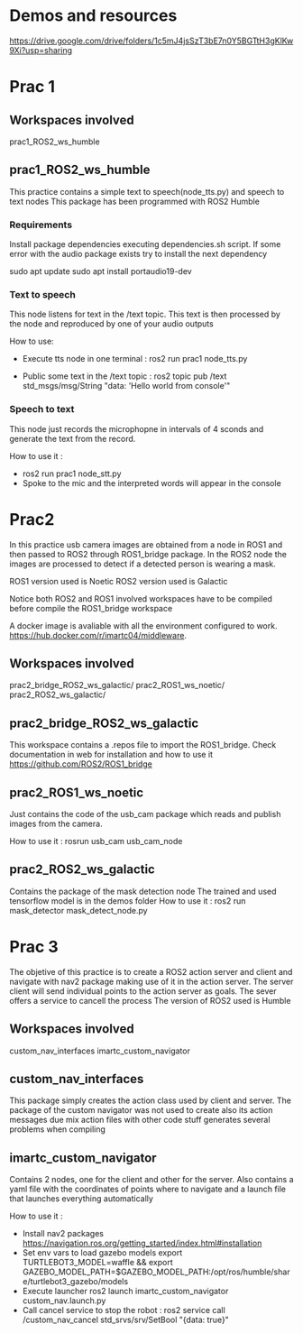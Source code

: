 # Demos and resources

https://drive.google.com/drive/folders/1c5mJ4jsSzT3bE7n0Y5BGTtH3gKlKw9Xi?usp=sharing

# Prac 1

## Workspaces involved

prac1_ROS2_ws_humble

## prac1_ROS2_ws_humble

This practice contains a simple text to speech(node_tts.py) and speech to text nodes
This package has been programmed with ROS2 Humble

### Requirements
Install package dependencies executing dependencies.sh script.
If some error with the audio package exists try to install the next dependency

sudo apt update
sudo apt install portaudio19-dev

### Text to speech 

This node listens for text in the /text topic. This text is then processed
by the node and reproduced by one of your audio outputs

How to use:

* Execute tts node in one terminal : ros2 run prac1 node_tts.py

* Public some text in the /text topic :
ros2 topic pub /text std_msgs/msg/String "data: 'Hello world from console'"


### Speech to text

This node just records the microphopne in intervals of 4 sconds and generate the text from the record. 

How to use it :
* ros2 run prac1 node_stt.py
* Spoke to the mic and the interpreted words will appear in the console


# Prac2 

In this practice usb camera images are obtained from a node in ROS1 and then passed to ROS2 through ROS1_bridge package. In the ROS2 node the images are processed to detect if a detected person is wearing a mask.

ROS1 version used is Noetic
ROS2 version used is Galactic

Notice both ROS2 and ROS1 involved workspaces have to be compiled before compile the ROS1_bridge workspace


A docker image is avaliable with all the environment configured to work. https://hub.docker.com/r/imartc04/middleware. 


## Workspaces involved

prac2_bridge_ROS2_ws_galactic/
prac2_ROS1_ws_noetic/
prac2_ROS2_ws_galactic/

## prac2_bridge_ROS2_ws_galactic

This workspace contains a .repos file to import the ROS1_bridge. 
Check documentation in web for installation and how to use it https://github.com/ROS2/ROS1_bridge


## prac2_ROS1_ws_noetic

Just contains the code of the usb_cam package which reads and publish images from the camera.

How to use it : rosrun usb_cam usb_cam_node

## prac2_ROS2_ws_galactic
Contains the package of the mask detection node
The trained and used tensorflow model is in the demos folder
How to use it : ros2 run mask_detector mask_detect_node.py

# Prac 3 

The objetive of this practice is to create a ROS2 action server and client and navigate with nav2 package making use of it in the action server. 
The server client will send individual points to the action server as goals.
The sever offers a service to cancell the process
The version of ROS2 used is Humble

## Workspaces involved

custom_nav_interfaces
imartc_custom_navigator

## custom_nav_interfaces
This package simply creates the action class used by client and server. The package of the custom navigator was not used to create also
its action messages due mix action files with other code stuff generates several problems when compiling

## imartc_custom_navigator
Contains 2 nodes, one for the client and other for the server. Also contains a yaml file with the coordinates of points where to navigate and a launch file that launches everything automatically

How to use it : 
* Install nav2 packages https://navigation.ros.org/getting_started/index.html#installation 
* Set env vars to load gazebo models export TURTLEBOT3_MODEL=waffle && export GAZEBO_MODEL_PATH=$GAZEBO_MODEL_PATH:/opt/ros/humble/share/turtlebot3_gazebo/models 
* Execute launcher ros2 launch imartc_custom_navigator custom_nav.launch.py
* Call cancel service to stop the robot : ros2 service call /custom_nav_cancel std_srvs/srv/SetBool "{data: true}"



